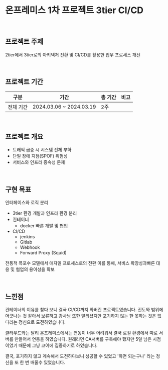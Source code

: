 
# 온프레미스 1차 프로젝트 3tier CI/CD

<br>

## 프로젝트 주제
2tier에서 3tier로의 아키텍처 전환 및 CI/CD를 활용한 업무 프로세스 개선

<br>

## 프로젝트 기간
| 구분 | 기간 | 총 기간 | 비고 |
| -- | -- | -- | -- |
| 전체 기간 | 2024.03.06 ~ 2024.03.19 | 2주 |  |

<br>

## 프로젝트 개요
- 트래픽 급증 시 시스템 전체 부하
- 단일 장애 지점(SPOF) 위험성
- 서비스와 인프라 종속성 문제

<br>

## 구현 목표
인터페이스와 로직 분리
- 3tier 환경
개발과 인프라 환경 분리
- 컨테이너
  - docker
빠른 개발 및 협업
- CI/CD
  - jenkins
  - Gitlab
  - Webhook
  - Forward Proxy (Squid)

전통적 폭포수 모델에서 애자일 프로세스로의 전환
이를 통해, 서비스 확장성과빠른 대응 및 협업의 용이성을 확보

<br>

## 느낀점
컨테이너의 이유를 찾다 보니 결국 CI/CD까지 와버린 프로젝트였습니다. 진도와 범위에 어긋나는 것 같아서 보류하고 강사님 또한 말리셨지만 포기하지 않는 한 못하는 것은 없다라는 정신으로 도전하였습니다.

클라우드와는 달리 온프레미스에서는 연동이 너무 어려워서 결국 로컬 환경에서 따로 서버를 만들어서 연동을 하였습니다. 원래라면 CA서버를 구축해야 했지만 5일 남은 시점이었기 때문에 그냥 코어에 집중하기로 하였습니다.

결국, 포기하지 않고 계속해서 도전하다보니 성공할 수 있었고 '하면 되는구나' 라는 정신을 또 한 번 배울수 있었습니다.
